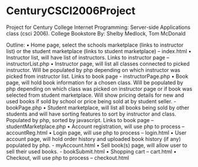 # CenturyCSCI2006Project
Project for Century College Internet Programming: Server-side Applications class (csci 2006).
College Bookstore
By: Shelby Medlock, Tom McDonald

Outline:
    • Home page, select the schools marketplace (links to instructor list) or the student marketplace (links to student marketplace) – index.html
    • Instructor list, will have list of instructors. Links to instructor page – instructorList.php
    • Instructor page, will list all classes connected to picked instructor. Will be populated by php depending on which instructor was picked from instructor list. Links to book page - instructorPage.php
    • Book page, will hold book information for a chosen class. Will be populated by php depending on which class was picked on instructor page or if book was selected from student marketplace. Will show pricing details for new and used books if sold by school or price being sold at by student seller. - bookPage.php
    • Student marketplace, will list all books being sold by other students and will have sorting features to sort by instructor and class. Populated by php, sorted by javascript. Links to book page – studentMarketplace.php
    • Account registration, will use php to process – accountReg.html
    • Login page, will use php to process – login.html
    • User account page, will hold order history and uploaded book history (if any) populated by php. - myAccount.html
    • Sell book(s) page, will allow user to sell their used books. - bookSubmit.html
    • Shopping cart – cart.html
    • Checkout, will use php to process – checkout.html

